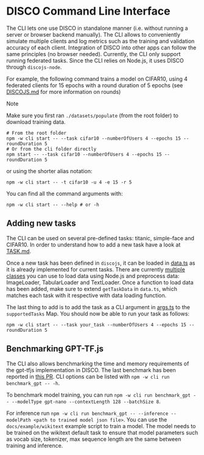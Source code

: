 # DISCO Command Line Interface

The CLI lets one use DISCO in standalone manner (i.e. without running a server or browser backend manually). The CLI allows to conveniently simulate multiple clients and log metrics such as the training and validation accuracy of each client. Integration of DISCO into other apps can follow the same principles (no browser needed). Currently, the CLI only support running federated tasks. Since the CLI relies on Node.js, it uses DISCO through `discojs-node`.

For example, the following command trains a model on CIFAR10, using 4 federated clients for 15 epochs with a round duration of 5 epochs (see [DISCOJS.md](../docs/DISCOJS.md#rounds) for more information on rounds)

> [!NOTE]
> Make sure you first ran `./datasets/populate` (from the root folder) to download training data.

```
# From the root folder
npm -w cli start -- --task cifar10 --numberOfUsers 4 --epochs 15 --roundDuration 5
# Or from the cli folder directly
npm start -- --task cifar10 --numberOfUsers 4 --epochs 15 --roundDuration 5
```
or using the shorter alias notation:
```
npm -w cli start -- -t cifar10 -u 4 -e 15 -r 5
```
You can find all the command arguments with:
```
npm -w cli start -- --help # or -h
```

## Adding new tasks

The CLI can be used on several pre-defined tasks: titanic, simple-face and CIFAR10. In order
to understand how to add a new task have a look at [TASK.md](../docs/TASK.md).

Once a new task has been defined in `discojs`, it can be loaded in [data.ts](./src/data.ts) as it is already implemented for current tasks. There are currently [multiple classes](../discojs/discojs-node/src/dataset/data_loader) you can use to load data using Node.js and preprocess data: ImageLoader, TabularLoader and TextLoader.
Once a function to load data has been added, make sure to extend `getTaskData` in `data.ts`, which matches each task with it respective with data loading function.

The last thing to add is to add the task as a CLI argument in [args.ts](./src/args.ts) to the `supportedTasks` Map.
You should now be able to run your task as follows:
```
npm -w cli start -- --task your_task --numberOfUsers 4 --epochs 15 --roundDuration 5
```

## Benchmarking GPT-TF.js

The CLI also allows benchmarking the time and memory requirements of the gpt-tfjs implementation in DISCO. The last benchmark has been reported in [this PR](https://github.com/epfml/disco/pull/659).
CLI options can be listed with `npm -w cli run benchmark_gpt -- -h`.

To benchmark model training, you can run `npm -w cli run benchmark_gpt -- --modelType gpt-nano --contextLength 128 --batchSize 8`. 

For inference run `npm -w cli run benchmark_gpt -- --inference --modelPath <path to trained model json file>`. You can use the `docs/example/wikitext` example script to train a model. The model needs to be trained on the wikitext default task to ensure that model parameters such as vocab size, tokenizer, max sequence length are the same between training and inference.
